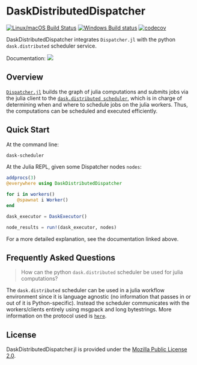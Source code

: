# DaskDistributedDispatcher

[![Linux/macOS Build Status](https://travis-ci.org/invenia/DaskDistributedDispatcher.jl.svg?branch=master)](https://travis-ci.org/invenia/DaskDistributedDispatcher.jl)
[![Windows Build status](https://ci.appveyor.com/api/projects/status/4aootwgy1v5ja9q7/branch/master?svg=true)](https://ci.appveyor.com/project/invenia/daskdistributeddispatcher-jl/branch/master)
[![codecov](https://codecov.io/gh/invenia/DaskDistributedDispatcher.jl/branch/master/graph/badge.svg)](https://codecov.io/gh/invenia/DaskDistributedDispatcher.jl)

DaskDistributedDispatcher integrates `Dispatcher.jl` with the python `dask.distributed` scheduler service.

Documentation: [![](https://img.shields.io/badge/docs-latest-blue.svg)](https://invenia.github.io/DaskDistributedDispatcher.jl/latest)

## Overview

[`Dispatcher.jl`](https://invenia.github.io/Dispatcher.jl/latest/index.html) builds the graph of julia computations and submits jobs via the julia client to the  [`dask.distributed scheduler`](https://distributed.readthedocs.io/), which is in charge of determining when and where to schedule jobs on the julia workers. Thus, the computations can be scheduled and executed efficiently.

## Quick Start

At the command line:

```sh
dask-scheduler
```

At the Julia REPL, given some Dispatcher nodes `nodes`:

```julia
addprocs(3)
@everywhere using DaskDistributedDispatcher

for i in workers()
	@spawnat i Worker()
end

dask_executor = DaskExecutor()

node_results = run!(dask_executor, nodes)
```

For a more detailed explanation, see the documentation linked above.

## Frequently Asked Questions

> How can the python `dask.distributed` scheduler be used for julia computations?

The `dask.distributed` scheduler can be used in a julia workflow environment since it is language agnostic (no information that passes in or out of it is Python-specific). Instead the scheduler communicates with the workers/clients entirely using msgpack and long bytestrings. More information on the protocol used is [`here`](http://distributed.readthedocs.io/en/latest/protocol.html).

## License

DaskDistributedDispatcher.jl is provided under the [Mozilla Public License 2.0](LICENSE.md).
